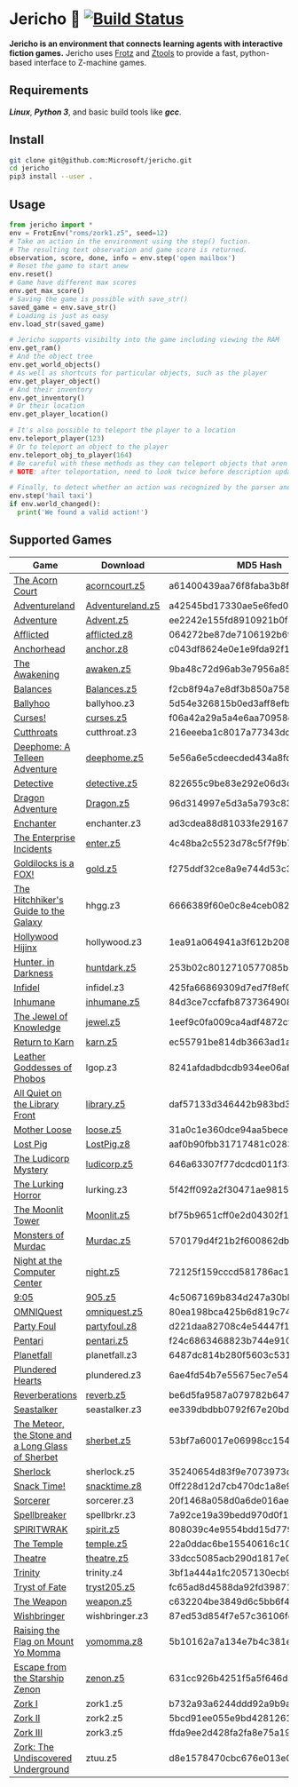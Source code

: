 # Jericho :ghost: [![Build Status](https://travis-ci.org/Microsoft/jericho.svg?branch=master)](https://travis-ci.org/Microsoft/jericho)
**Jericho is an environment that connects learning agents with interactive fiction games.** Jericho uses [Frotz](http://frotz.sourceforge.net/) and [Ztools](http://inform-fiction.org/zmachine/ztools.html) to provide a fast, python-based interface to Z-machine games.

## Requirements
***Linux***, ***Python 3***, and basic build tools like ***gcc***.

## Install
```bash
git clone git@github.com:Microsoft/jericho.git
cd jericho
pip3 install --user .
```

## Usage
```python
from jericho import *
env = FrotzEnv("roms/zork1.z5", seed=12)
# Take an action in the environment using the step() fuction.
# The resulting text observation and game score is returned.
observation, score, done, info = env.step('open mailbox')
# Reset the game to start anew
env.reset()
# Game have different max scores
env.get_max_score()
# Saving the game is possible with save_str()
saved_game = env.save_str()
# Loading is just as easy
env.load_str(saved_game)

# Jericho supports visibilty into the game including viewing the RAM
env.get_ram()
# And the object tree
env.get_world_objects()
# As well as shortcuts for particular objects, such as the player
env.get_player_object()
# And their inventory
env.get_inventory()
# Or their location
env.get_player_location()

# It's also possible to teleport the player to a location
env.teleport_player(123)
# Or to teleport an object to the player
env.teleport_obj_to_player(164)
# Be careful with these methods as they can teleport objects that aren't meant to be moved.
# NOTE: after teleportation, need to look twice before description updates.

# Finally, to detect whether an action was recognized by the parser and changed the game state
env.step('hail taxi')
if env.world_changed():
  print('We found a valid action!')
```

## Supported Games
Game | Download | MD5 Hash
--- | --- | ---
[The Acorn Court](http://ifdb.tads.org/viewgame?id=tqvambr6vowym20v) | [acorncourt.z5](http://mirror.ifarchive.org/if-archive/games/zcode/acorncourt.z5) | a61400439aa76f8faba3b8f01edd4a72
[Adventureland](http://ifdb.tads.org/viewgame?id=dy4ok8sdlut6ddj7) | [Adventureland.z5](http://mirror.ifarchive.org/if-archive/games/zcode/Adventureland.z5) | a42545bd17330ae5e6fed02270ccfb4a
[Adventure](http://ifdb.tads.org/viewgame?id=fft6pu91j85y4acv) | [Advent.z5](http://mirror.ifarchive.org/if-archive/games/zcode/Advent.z5) | ee2242e155fd8910921b0f8e04019a3a
[Afflicted](http://ifdb.tads.org/viewgame?id=epl4q2933rczoo9x) | [afflicted.z8](http://mirror.ifarchive.org/if-archive/games/competition2008/zcode/afflicted/afflicted.z8) | 064272be87de7106192b6fb743c4dfc4
[Anchorhead](http://ifdb.tads.org/viewgame?id=op0uw1gn1tjqmjt7) | [anchor.z8](http://ifarchive.org/if-archive/games/zcode/anchor.z8) | c043df8624e0e1e9fda92f1a74b6e402
[The Awakening](http://ifdb.tads.org/viewgame?id=12pkmwaekw4suh7g) | [awaken.z5](http://mirror.ifarchive.org/if-archive/games/zcode/awaken.z5) | 9ba48c72d96ab3e7956a8570b12d34d6
[Balances](http://ifdb.tads.org/viewgame?id=x6ne0bbd2oqm6h3a) | [Balances.z5](http://mirror.ifarchive.org/if-archive/games/zcode/Balances.z5) | f2cb8f94a7e8df3b850a758da26fa387
[Ballyhoo](http://ifdb.tads.org/viewgame?id=b0i6bx7g4rkrekgg) | ballyhoo.z3 | 5d54e326815b0ed3aff8efb8ff02ef2f
[Curses!](http://ifdb.tads.org/viewgame?id=b0i6bx7g4rkrekgg) | [curses.z5](http://mirror.ifarchive.org/if-archive/games/zcode/curses.z5) | f06a42a29a5a4e6aa70958c9ae4c37cd
[Cutthroats](http://ifdb.tads.org/viewgame?id=4ao65o1u0xuvj8jf) | cutthroat.z3 | 216eeeba1c8017a77343dc8482f6f185
[Deephome: A Telleen Adventure](http://ifdb.tads.org/viewgame?id=x85otcikhwp8bwup) | [deephome.z5](http://mirror.ifarchive.org/if-archive/games/zcode/deephome.z5) | 5e56a6e5cdeecded434a8fd8012fc2c6
[Detective](http://ifdb.tads.org/viewgame?id=1po9rgq2xssupefw) | [detective.z5](http://mirror.ifarchive.org/if-archive/games/zcode/detective.z5) | 822655c9be83e292e06d3d3b1d6a9734
[Dragon Adventure](http://ifdb.tads.org/viewgame?id=sjiyffz8n5patu8l) | [Dragon.z5](http://mirror.ifarchive.org/if-archive/games/zcode/dragon.zip) | 96d314997e5d3a5a793c83845977d44d
[Enchanter](http://ifdb.tads.org/viewgame?id=vu4xhul3abknifcr) | enchanter.z3 | ad3cdea88d81033fe29167688bd98c31
[The Enterprise Incidents](http://ifdb.tads.org/viewgame?id=ld1f3t5epeagilfz) | [enter.z5](http://mirror.ifarchive.org/if-archive/games/zcode/enter.z5) | 4c48ba2c5523d78c5f7f9b7809d16b1d
[Goldilocks is a FOX!](http://ifdb.tads.org/viewgame?id=59ztsy9p01avd6wp) | [gold.z5](http://mirror.ifarchive.org/if-archive/games/zcode/gold.z5) | f275ddf32ce8a9e744d53c3b99c5a658
[The Hitchhiker's Guide to the Galaxy](http://ifdb.tads.org/viewgame?id=ouv80gvsl32xlion) | hhgg.z3 | 6666389f60e0c8e4ceb08242a263bb52
[Hollywood Hijinx](http://ifdb.tads.org/viewgame?id=jnfkbgdgopwfqist) | hollywood.z3 | 1ea91a064941a3f612b20833f0a47df7
[Hunter, in Darkness](http://ifdb.tads.org/viewgame?id=mh1a6hizgwjdbeg7) | [huntdark.z5](http://mirror.ifarchive.org/if-archive/games/competition99/inform/huntdark/huntdark.z5) | 253b02c8012710577085b9fd3a155cb7
[Infidel](http://ifdb.tads.org/viewgame?id=anu79a4n1jedg5mm) | infidel.z3 | 425fa66869309d7ed7f8ef04a492fbb7
[Inhumane](http://ifdb.tads.org/viewgame?id=wvs2vmbigm9unlpd) | [inhumane.z5](http://mirror.ifarchive.org/if-archive/games/zcode/inhumane.z5) | 84d3ce7ccfafb873736490811a0cc78c
[The Jewel of Knowledge](http://ifdb.tads.org/viewgame?id=hu60gp1bgkhlo5yx) | [jewel.z5](http://mirror.ifarchive.org/if-archive/games/zcode/jewel.z5) | 1eef9c0fa009ca4adf4872cfc5249d45
[Return to Karn](http://ifdb.tads.org/viewgame?id=bx8118ggp6j7nslo) | [karn.z5](http://mirror.ifarchive.org/if-archive/games/zcode/karn.z5) | ec55791be814db3663ad1aec0d6b7690
[Leather Goddesses of Phobos](http://ifdb.tads.org/viewgame?id=3p9fdt4fxr2goctw) | lgop.z3 | 8241afdadbdcdb934ee06afc6ba59b67
[All Quiet on the Library Front](http://ifdb.tads.org/viewgame?id=400zakqderzjnu1i) | [library.z5](http://mirror.ifarchive.org/if-archive/games/zcode/library.z5) | daf57133d346442b983bd333fb586cc4
[Mother Loose](http://ifdb.tads.org/viewgame?id=4wd3lyaxi4thp8qi) | [loose.z5](http://mirror.ifarchive.org/if-archive/games/zcode/loose.z5) | 31a0c1e360dce94aa5bece5240691d17
[Lost Pig](http://ifdb.tads.org/viewgame?id=mohwfk47yjzii14w) | [LostPig.z8](http://mirror.ifarchive.org/if-archive/games/zcode/LostPig.z8) | aaf0b90fbb31717481c02832bf412070
[The Ludicorp Mystery](http://ifdb.tads.org/viewgame?id=r6g7pflngn3uxbam) | [ludicorp.z5](http://mirror.ifarchive.org/if-archive/games/zcode/ludicorp.z5) | 646a63307f77dcdcd011f330277ae262
[The Lurking Horror](http://ifdb.tads.org/viewgame?id=jhbd0kja1t57uop) | lurking.z3 | 5f42ff092a2f30471ae98150ef4da2e1
[The Moonlit Tower](http://ifdb.tads.org/viewgame?id=10387w68qlwehbyq) | [Moonlit.z5](http://mirror.ifarchive.org/if-archive/games/competition2002/zcode/moonlit/Moonlit.z5) | bf75b9651cff0e2d04302f19c443588e
[Monsters of Murdac](http://ifdb.tads.org/viewgame?id=q36lh5np0q9nak28) | [Murdac.z5](http://mirror.ifarchive.org/if-archive/games/zcode/Murdac.z5) | 570179d4f21b2f600862dbffbb5afc3e
[Night at the Computer Center](http://ifdb.tads.org/viewgame?id=ydhwa11st460g9u3) | [night.z5](http://mirror.ifarchive.org/if-archive/games/zcode/night.z5) | 72125f159cccd581786ac16a2828d4e3
[9:05](http://ifdb.tads.org/viewgame?id=qzftg3j8nh5f34i2) | [905.z5](http://mirror.ifarchive.org/if-archive/games/zcode/905.z5) | 4c5067169b834d247a30bb08d1039896
[OMNIQuest](http://ifdb.tads.org/viewgame?id=mygqz9tzxqvryead) | [omniquest.z5](http://mirror.ifarchive.org/if-archive/games/zcode/omniquest.z5) | 80ea198bca425b6d819c74bfa854236e
[Party Foul](http://ifdb.tads.org/viewgame?id=cqwq699i9qiqdju) | [partyfoul.z8](https://drive.google.com/uc?export=download&id=18FLKC7thabFBoB6261EQUOdUoODOdR0i) | d221daa82708c4e54447f1a884c239ef
[Pentari](http://ifdb.tads.org/viewgame?id=llchvog0ukwrphih) | [pentari.z5](http://mirror.ifarchive.org/if-archive/games/zcode/pentari.z5) | f24c6863468823b744e910ccfe997c6d
[Planetfall](http://ifdb.tads.org/viewgame?id=xe6kb3cuqwie2q38) | planetfall.z3 | 6487dc814b280f5603c53155de378d27
[Plundered Hearts](http://ifdb.tads.org/viewgame?id=ddagftras22bnz8h) | plundered.z3 | 6ae4fd54b7e55675ec7e54ec4dd26462
[Reverberations](http://ifdb.tads.org/viewgame?id=dop7nbjl90r5zmf9) | [reverb.z5](http://mirror.ifarchive.org/if-archive/games/zcode/reverb.z5) | be6d5fa9587a079782b64739e629461f
[Seastalker](http://ifdb.tads.org/viewgame?id=56wb8hflec2isvzm) | seastalker.z3 | ee339dbdbb0792f67e20bd71bafe0ea5
[The Meteor, the Stone and a Long Glass of Sherbet](http://ifdb.tads.org/viewgame?id=273o81yvg64m4pkz) | [sherbet.z5](http://mirror.ifarchive.org/if-archive/games/zcode/sherbet.z5) | 53bf7a60017e06998cc1542cf35f76fa
[Sherlock](http://ifdb.tads.org/viewgame?id=ug3qu521hze8bsvz) | sherlock.z5 | 35240654d83f9e7073973d338f9657b8
[Snack Time!](http://ifdb.tads.org/viewgame?id=yr3y8s9k8e40hl5q) | [snacktime.z8](http://mirror.ifarchive.org/if-archive/games/competition2008/zcode/snack/snacktime.z8) | 0ff228d12d7cb470dc1a8e9a5151769b
[Sorcerer](http://ifdb.tads.org/viewgame?id=lidg5nx9ig0bwk55) | sorcerer.z3 | 20f1468a058d0a6de016ae70022e651c
[Spellbreaker](http://ifdb.tads.org/viewgame?id=wqsmrahzozosu3r) | spellbrkr.z3 | 7a92ce19a39bedd970d0f1e296981f71
[SPIRITWRAK](http://ifdb.tads.org/viewgame?id=tqpowvmdoemtooqf) | [spirit.z5](http://mirror.ifarchive.org/if-archive/games/zcode/spirit.z5) | 808039c4e9554bdd15d7793539b3bd97
[The Temple](http://ifdb.tads.org/viewgame?id=kq9qgjkf2k6xn1c0) | [temple.z5](http://mirror.ifarchive.org/if-archive/games/zcode/temple.z5) | 22a0ddac6be15540616c10f1007197f3
[Theatre](http://ifdb.tads.org/viewgame?id=bv8of8y9xeo7307g) | [theatre.z5](http://mirror.ifarchive.org/if-archive/games/zcode/theatre.z5) | 33dcc5085acb290d1817e07653c13480
[Trinity](http://ifdb.tads.org/viewgame?id=j18kjz80hxjtyayw) | trinity.z4 | 3bf1a444a1fc2057130ecb9806117233
[Tryst of Fate](http://ifdb.tads.org/viewgame?id=ic0ebhbi70bdmyc2) | [tryst205.z5](http://mirror.ifarchive.org/if-archive/games/zcode/tryst205.z5) | fc65ad8d4588da92fd39871f6f7463db
[The Weapon](http://ifdb.tads.org/viewgame?id=tcebhl79rlxo3qrk) | [weapon.z5](http://mirror.ifarchive.org/if-archive/games/zcode/weapon.zip) | c632204be3849d6c5bb6f4eb5aca3cc0
[Wishbringer](http://ifdb.tads.org/viewgame?id=z02joykzh66wfhcl) | wishbringer.z3 | 87ed53d854f7e57c36106fca3b9cf5a6
[Raising the Flag on Mount Yo Momma](http://ifdb.tads.org/viewgame?id=1iqmpkn009h9gbug) | [yomomma.z8](https://drive.google.com/uc?export=download&id=1DnfJCWYXxXnn5TAHVAqHlr1BQbgf1Qm2) | 5b10162a7a134e7b4c381ecedfb4bc44
[Escape from the Starship Zenon](http://ifdb.tads.org/viewgame?id=rw7zv98mifbr3335) | [zenon.z5](http://mirror.ifarchive.org/if-archive/games/zcode/zenon.z5) | 631cc926b4251f5a5f646d3a6bdac8c6
[Zork I](http://ifdb.tads.org/viewgame?id=0dbnusxunq7fw5ro) | zork1.z5 | b732a93a6244ddd92a9b9a3e3a46c687
[Zork II](http://ifdb.tads.org/viewgame?id=yzzm4puxyjakk8c4) | zork2.z5 | 5bcd91ee055e9bd42812617571be227b
[Zork III](http://ifdb.tads.org/viewgame?id=vrsot1zgy1wfcdru) | zork3.z5 | ffda9ee2d428fa2fa8e75a1914ff6959
[Zork: The Undiscovered Underground](http://ifdb.tads.org/viewgame?id=40hswtkhap88gzvn) | ztuu.z5 | d8e1578470cbc676e013e03d72c93141
